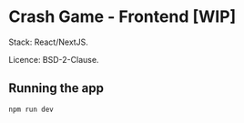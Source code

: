 # Crash Game - Frontend [WIP]

Stack: React/NextJS.

Licence: BSD-2-Clause.

## Running the app

```bash
npm run dev
```
